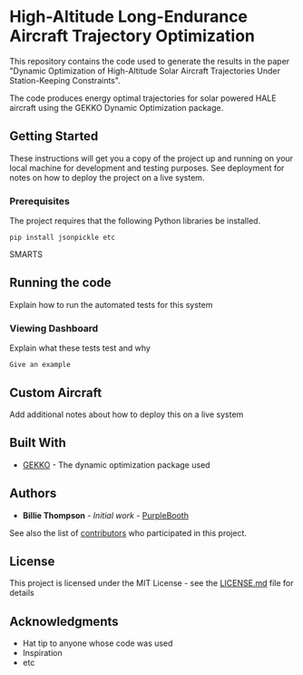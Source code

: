 # High-Altitude Long-Endurance Aircraft Trajectory Optimization

This repository contains the code used to generate the results in the paper "Dynamic Optimization of High-Altitude Solar Aircraft Trajectories Under Station-Keeping Constraints".

The code produces energy optimal trajectories for solar powered HALE aircraft using the GEKKO Dynamic Optimization package.

## Getting Started

These instructions will get you a copy of the project up and running on your local machine for development and testing purposes. See deployment for notes on how to deploy the project on a live system.

### Prerequisites

The project requires that the following Python libraries be installed.

```
pip install jsonpickle etc
```

SMARTS

## Running the code

Explain how to run the automated tests for this system

### Viewing Dashboard

Explain what these tests test and why

```
Give an example
```

## Custom Aircraft

Add additional notes about how to deploy this on a live system

## Built With

* [GEKKO](https://gekko.readthedocs.io/en/latest/index.html) - The dynamic optimization package used

## Authors

* **Billie Thompson** - *Initial work* - [PurpleBooth](https://github.com/PurpleBooth)

See also the list of [contributors](https://github.com/your/project/contributors) who participated in this project.

## License

This project is licensed under the MIT License - see the [LICENSE.md](LICENSE.md) file for details

## Acknowledgments

* Hat tip to anyone whose code was used
* Inspiration
* etc
